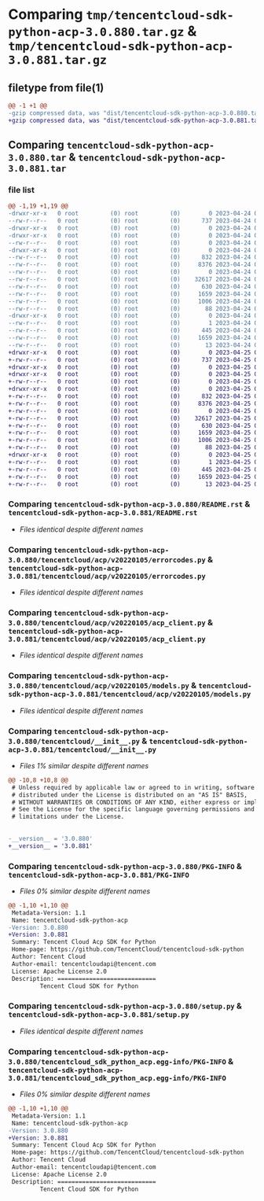 # Comparing `tmp/tencentcloud-sdk-python-acp-3.0.880.tar.gz` & `tmp/tencentcloud-sdk-python-acp-3.0.881.tar.gz`

## filetype from file(1)

```diff
@@ -1 +1 @@
-gzip compressed data, was "dist/tencentcloud-sdk-python-acp-3.0.880.tar", last modified: Mon Apr 24 02:40:19 2023, max compression
+gzip compressed data, was "dist/tencentcloud-sdk-python-acp-3.0.881.tar", last modified: Tue Apr 25 00:18:10 2023, max compression
```

## Comparing `tencentcloud-sdk-python-acp-3.0.880.tar` & `tencentcloud-sdk-python-acp-3.0.881.tar`

### file list

```diff
@@ -1,19 +1,19 @@
-drwxr-xr-x   0 root         (0) root         (0)        0 2023-04-24 02:40:19.000000 tencentcloud-sdk-python-acp-3.0.880/
--rw-r--r--   0 root         (0) root         (0)      737 2023-04-24 02:40:19.000000 tencentcloud-sdk-python-acp-3.0.880/README.rst
-drwxr-xr-x   0 root         (0) root         (0)        0 2023-04-24 02:40:19.000000 tencentcloud-sdk-python-acp-3.0.880/tencentcloud/
-drwxr-xr-x   0 root         (0) root         (0)        0 2023-04-24 02:40:19.000000 tencentcloud-sdk-python-acp-3.0.880/tencentcloud/acp/
--rw-r--r--   0 root         (0) root         (0)        0 2023-04-24 02:40:19.000000 tencentcloud-sdk-python-acp-3.0.880/tencentcloud/acp/__init__.py
-drwxr-xr-x   0 root         (0) root         (0)        0 2023-04-24 02:40:19.000000 tencentcloud-sdk-python-acp-3.0.880/tencentcloud/acp/v20220105/
--rw-r--r--   0 root         (0) root         (0)      832 2023-04-24 02:40:19.000000 tencentcloud-sdk-python-acp-3.0.880/tencentcloud/acp/v20220105/errorcodes.py
--rw-r--r--   0 root         (0) root         (0)     8376 2023-04-24 02:40:19.000000 tencentcloud-sdk-python-acp-3.0.880/tencentcloud/acp/v20220105/acp_client.py
--rw-r--r--   0 root         (0) root         (0)        0 2023-04-24 02:40:19.000000 tencentcloud-sdk-python-acp-3.0.880/tencentcloud/acp/v20220105/__init__.py
--rw-r--r--   0 root         (0) root         (0)    32617 2023-04-24 02:40:19.000000 tencentcloud-sdk-python-acp-3.0.880/tencentcloud/acp/v20220105/models.py
--rw-r--r--   0 root         (0) root         (0)      630 2023-04-24 02:40:19.000000 tencentcloud-sdk-python-acp-3.0.880/tencentcloud/__init__.py
--rw-r--r--   0 root         (0) root         (0)     1659 2023-04-24 02:40:19.000000 tencentcloud-sdk-python-acp-3.0.880/PKG-INFO
--rw-r--r--   0 root         (0) root         (0)     1006 2023-04-24 02:40:19.000000 tencentcloud-sdk-python-acp-3.0.880/setup.py
--rw-r--r--   0 root         (0) root         (0)       88 2023-04-24 02:40:19.000000 tencentcloud-sdk-python-acp-3.0.880/setup.cfg
-drwxr-xr-x   0 root         (0) root         (0)        0 2023-04-24 02:40:19.000000 tencentcloud-sdk-python-acp-3.0.880/tencentcloud_sdk_python_acp.egg-info/
--rw-r--r--   0 root         (0) root         (0)        1 2023-04-24 02:40:19.000000 tencentcloud-sdk-python-acp-3.0.880/tencentcloud_sdk_python_acp.egg-info/dependency_links.txt
--rw-r--r--   0 root         (0) root         (0)      445 2023-04-24 02:40:19.000000 tencentcloud-sdk-python-acp-3.0.880/tencentcloud_sdk_python_acp.egg-info/SOURCES.txt
--rw-r--r--   0 root         (0) root         (0)     1659 2023-04-24 02:40:19.000000 tencentcloud-sdk-python-acp-3.0.880/tencentcloud_sdk_python_acp.egg-info/PKG-INFO
--rw-r--r--   0 root         (0) root         (0)       13 2023-04-24 02:40:19.000000 tencentcloud-sdk-python-acp-3.0.880/tencentcloud_sdk_python_acp.egg-info/top_level.txt
+drwxr-xr-x   0 root         (0) root         (0)        0 2023-04-25 00:18:10.000000 tencentcloud-sdk-python-acp-3.0.881/
+-rw-r--r--   0 root         (0) root         (0)      737 2023-04-25 00:18:10.000000 tencentcloud-sdk-python-acp-3.0.881/README.rst
+drwxr-xr-x   0 root         (0) root         (0)        0 2023-04-25 00:18:10.000000 tencentcloud-sdk-python-acp-3.0.881/tencentcloud/
+drwxr-xr-x   0 root         (0) root         (0)        0 2023-04-25 00:18:10.000000 tencentcloud-sdk-python-acp-3.0.881/tencentcloud/acp/
+-rw-r--r--   0 root         (0) root         (0)        0 2023-04-25 00:18:10.000000 tencentcloud-sdk-python-acp-3.0.881/tencentcloud/acp/__init__.py
+drwxr-xr-x   0 root         (0) root         (0)        0 2023-04-25 00:18:10.000000 tencentcloud-sdk-python-acp-3.0.881/tencentcloud/acp/v20220105/
+-rw-r--r--   0 root         (0) root         (0)      832 2023-04-25 00:18:10.000000 tencentcloud-sdk-python-acp-3.0.881/tencentcloud/acp/v20220105/errorcodes.py
+-rw-r--r--   0 root         (0) root         (0)     8376 2023-04-25 00:18:10.000000 tencentcloud-sdk-python-acp-3.0.881/tencentcloud/acp/v20220105/acp_client.py
+-rw-r--r--   0 root         (0) root         (0)        0 2023-04-25 00:18:10.000000 tencentcloud-sdk-python-acp-3.0.881/tencentcloud/acp/v20220105/__init__.py
+-rw-r--r--   0 root         (0) root         (0)    32617 2023-04-25 00:18:10.000000 tencentcloud-sdk-python-acp-3.0.881/tencentcloud/acp/v20220105/models.py
+-rw-r--r--   0 root         (0) root         (0)      630 2023-04-25 00:18:10.000000 tencentcloud-sdk-python-acp-3.0.881/tencentcloud/__init__.py
+-rw-r--r--   0 root         (0) root         (0)     1659 2023-04-25 00:18:10.000000 tencentcloud-sdk-python-acp-3.0.881/PKG-INFO
+-rw-r--r--   0 root         (0) root         (0)     1006 2023-04-25 00:18:10.000000 tencentcloud-sdk-python-acp-3.0.881/setup.py
+-rw-r--r--   0 root         (0) root         (0)       88 2023-04-25 00:18:10.000000 tencentcloud-sdk-python-acp-3.0.881/setup.cfg
+drwxr-xr-x   0 root         (0) root         (0)        0 2023-04-25 00:18:10.000000 tencentcloud-sdk-python-acp-3.0.881/tencentcloud_sdk_python_acp.egg-info/
+-rw-r--r--   0 root         (0) root         (0)        1 2023-04-25 00:18:10.000000 tencentcloud-sdk-python-acp-3.0.881/tencentcloud_sdk_python_acp.egg-info/dependency_links.txt
+-rw-r--r--   0 root         (0) root         (0)      445 2023-04-25 00:18:10.000000 tencentcloud-sdk-python-acp-3.0.881/tencentcloud_sdk_python_acp.egg-info/SOURCES.txt
+-rw-r--r--   0 root         (0) root         (0)     1659 2023-04-25 00:18:10.000000 tencentcloud-sdk-python-acp-3.0.881/tencentcloud_sdk_python_acp.egg-info/PKG-INFO
+-rw-r--r--   0 root         (0) root         (0)       13 2023-04-25 00:18:10.000000 tencentcloud-sdk-python-acp-3.0.881/tencentcloud_sdk_python_acp.egg-info/top_level.txt
```

### Comparing `tencentcloud-sdk-python-acp-3.0.880/README.rst` & `tencentcloud-sdk-python-acp-3.0.881/README.rst`

 * *Files identical despite different names*

### Comparing `tencentcloud-sdk-python-acp-3.0.880/tencentcloud/acp/v20220105/errorcodes.py` & `tencentcloud-sdk-python-acp-3.0.881/tencentcloud/acp/v20220105/errorcodes.py`

 * *Files identical despite different names*

### Comparing `tencentcloud-sdk-python-acp-3.0.880/tencentcloud/acp/v20220105/acp_client.py` & `tencentcloud-sdk-python-acp-3.0.881/tencentcloud/acp/v20220105/acp_client.py`

 * *Files identical despite different names*

### Comparing `tencentcloud-sdk-python-acp-3.0.880/tencentcloud/acp/v20220105/models.py` & `tencentcloud-sdk-python-acp-3.0.881/tencentcloud/acp/v20220105/models.py`

 * *Files identical despite different names*

### Comparing `tencentcloud-sdk-python-acp-3.0.880/tencentcloud/__init__.py` & `tencentcloud-sdk-python-acp-3.0.881/tencentcloud/__init__.py`

 * *Files 1% similar despite different names*

```diff
@@ -10,8 +10,8 @@
 # Unless required by applicable law or agreed to in writing, software
 # distributed under the License is distributed on an "AS IS" BASIS,
 # WITHOUT WARRANTIES OR CONDITIONS OF ANY KIND, either express or implied.
 # See the License for the specific language governing permissions and
 # limitations under the License.
 
 
-__version__ = '3.0.880'
+__version__ = '3.0.881'
```

### Comparing `tencentcloud-sdk-python-acp-3.0.880/PKG-INFO` & `tencentcloud-sdk-python-acp-3.0.881/PKG-INFO`

 * *Files 0% similar despite different names*

```diff
@@ -1,10 +1,10 @@
 Metadata-Version: 1.1
 Name: tencentcloud-sdk-python-acp
-Version: 3.0.880
+Version: 3.0.881
 Summary: Tencent Cloud Acp SDK for Python
 Home-page: https://github.com/TencentCloud/tencentcloud-sdk-python
 Author: Tencent Cloud
 Author-email: tencentcloudapi@tencent.com
 License: Apache License 2.0
 Description: ============================
         Tencent Cloud SDK for Python
```

### Comparing `tencentcloud-sdk-python-acp-3.0.880/setup.py` & `tencentcloud-sdk-python-acp-3.0.881/setup.py`

 * *Files identical despite different names*

### Comparing `tencentcloud-sdk-python-acp-3.0.880/tencentcloud_sdk_python_acp.egg-info/PKG-INFO` & `tencentcloud-sdk-python-acp-3.0.881/tencentcloud_sdk_python_acp.egg-info/PKG-INFO`

 * *Files 0% similar despite different names*

```diff
@@ -1,10 +1,10 @@
 Metadata-Version: 1.1
 Name: tencentcloud-sdk-python-acp
-Version: 3.0.880
+Version: 3.0.881
 Summary: Tencent Cloud Acp SDK for Python
 Home-page: https://github.com/TencentCloud/tencentcloud-sdk-python
 Author: Tencent Cloud
 Author-email: tencentcloudapi@tencent.com
 License: Apache License 2.0
 Description: ============================
         Tencent Cloud SDK for Python
```

